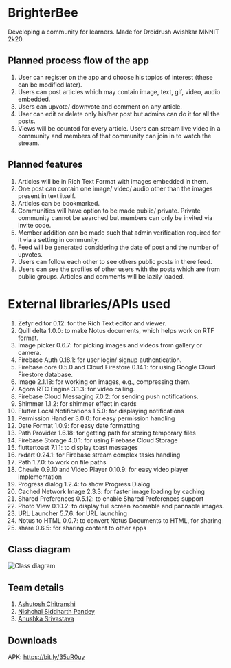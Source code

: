 # BrighterBee

Developing a community for learners. Made for Droidrush Avishkar MNNIT 2k20.

## Planned process flow of the app

1. User can register on the app and choose his topics of interest (these can be modified later).
2. Users can post articles which may contain image, text, gif, video, audio embedded.
3. Users can upvote/ downvote and comment on any article.
4. User can edit or delete only his/her post but admins can do it for all the posts.
5. Views will be counted for every article.
Users can stream live video in a community and members of that community can join in to watch the stream.

## Planned features

1. Articles will be in Rich Text Format with images embedded in them.
2. One post can contain one image/ video/ audio other than the images present in text itself.
3. Articles can be bookmarked.
4. Communities will have option to be made public/ private. Private community cannot be searched but members can only be invited via invite code.
5. Member addition can be made such that admin verification required for it via a setting in community.
6. Feed will be generated considering the date of post and the number of upvotes.
7. Users can follow each other to see others public posts in there feed.
8. Users can see the profiles of other users with the posts which are from public groups.
Articles and comments will be lazily loaded.

# External libraries/APIs used
1. Zefyr editor 0.12: for the Rich Text editor and viewer.
2. Quill delta 1.0.0: to make Notus documents, which helps work on RTF format.
3. Image picker 0.6.7: for picking images and videos from gallery or camera.
4. Firebase Auth 0.18.1: for user login/ signup authentication.
5. Firebase core 0.5.0 and Cloud Firestore 0.14.1: for using Google Cloud Firestore database.
6. Image 2.1.18: for working on images, e.g., compressing them.
7. Agora RTC Engine 3.1.3: for video calling.
8. Firebase Cloud Messaging 7.0.2: for sending push notifications.
9. Shimmer 1.1.2: for shimmer effect in cards
10. Flutter Local Notifications 1.5.0: for displaying notifications
11. Permission Handler 3.0.0: for easy permission handling
12. Date Format 1.0.9: for easy date formatting
13. Path Provider 1.6.18: for getting path for storing temporary files
14. Firebase Storage 4.0.1: for using Firebase Cloud Storage
15. fluttertoast 7.1.1: to display toast messages
16. rxdart 0.24.1: for Firebase stream complex tasks handling
17. Path 1.7.0: to work on file paths
18. Chewie 0.9.10 and Video Player 0.10.9: for easy video player implementation
19. Progress dialog 1.2.4: to show Progress Dialog
20. Cached Network Image 2.3.3: for faster image loading by caching
21. Shared Preferences 0.5.12: to enable Shared Preferences support
22. Photo View 0.10.2: to display full screen zoomable and pannable images.
23. URL Launcher 5.7.6: for URL launching
24. Notus to HTML 0.0.7: to convert Notus Documents to HTML, for sharing
25. share 0.6.5: for sharing content to other apps

## Class diagram

![Class diagram](https://github.com/NPDevs/BrighterBee/raw/master/class_diagram.png?raw=true)

## Team details
1. [Ashutosh Chitranshi](https://github.com/ashu12chi)
2. [Nishchal Siddharth Pandey](https://github.com/nisiddharth)
3. [Anushka Srivastava](https://github.com/Anushkaa-Srivastava)

## Downloads
APK: https://bit.ly/35uR0uy
